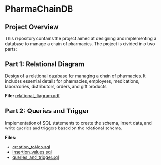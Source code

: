 # PharmaChainDB
## Project Overview
This repository contains the project aimed at designing and implementing a database to manage a chain of pharmacies. The project is divided into two parts:

## Part 1: Relational Diagram
Design of a relational database for managing a chain of pharmacies. It includes essential details for pharmacies, employees, medications, laboratories, distributors, orders, and gift products. 

**File:** [relational_diagram.pdf](https://github.com/alexgaarciia/PharmaChainDB/blob/main/relational_diagram.pdf)

## Part 2: Queries and Trigger
Implementation of SQL statements to create the schema, insert data, and write queries and triggers based on the relational schema.

**Files:**
- [creation_tables.sql](https://github.com/alexgaarciia/PharmaChainDB/blob/main/creation_tables.sql)
- [insertion_values.sql](https://github.com/alexgaarciia/PharmaChainDB/blob/main/insertion_values.sql)
- [queries_and_trigger.sql](https://github.com/alexgaarciia/PharmaChainDB/blob/main/queries_and_trigger.sql)
